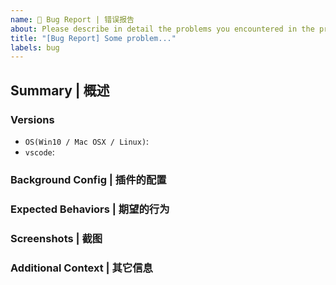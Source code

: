 ```yaml
---
name: 🐛 Bug Report | 错误报告
about: Please describe in detail the problems you encountered in the process of using. | 请详细描述您使用过程中遇到的问题。
title: "[Bug Report] Some problem..."
labels: bug
---
```


## Summary | 概述

<!-- What can I help with? Please keep this clear and concise. -->

### Versions

<!-- A Screenshot of `About Visual Studio Code` is better -->

- `OS(Win10 / Mac OSX / Linux)`:
- `vscode`:

### Background Config | 插件的配置

<!--
```json
{
    "background.enabled": true,
    "background.fullscreen": {
        "image": [ "file:///path/to/image" ],
        "opacity": 0.91,
        "interval": 3
    }
}
```
-->

### Expected Behaviors | 期望的行为

<!-- A clear and concise description of what you expected to happen. -->

### Screenshots | 截图

<!-- If applicable, add screenshots to help explain your problem. -->

### Additional Context | 其它信息

<!-- Add any other context about the problem here. -->
